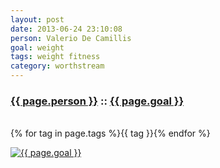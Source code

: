 ```yaml
---
layout: post
date: 2013-06-24 23:10:08
person: Valerio De Camillis
goal: weight
tags: weight fitness
category: worthstream
---
```


<h3 id="goal-title" class="graph-align">
    <a href="https://www.beeminder.com/worthstream">{{ page.person }}</a>
    ::
    <a href="https://www.beeminder.com/worthstream/goals/weight">{{ page.goal }}</a>
</h3>
<br />
<span id="goal-tags" class="muted graph-align">
        {% for tag in page.tags %}<span>{{ tag }}</span>{% endfor %}
</span>

[![{{ page.goal }}](https://www.beeminder.com/worthstream/goals/weight/graph)](https://www.beeminder.com/worthstream/goals/weight)
